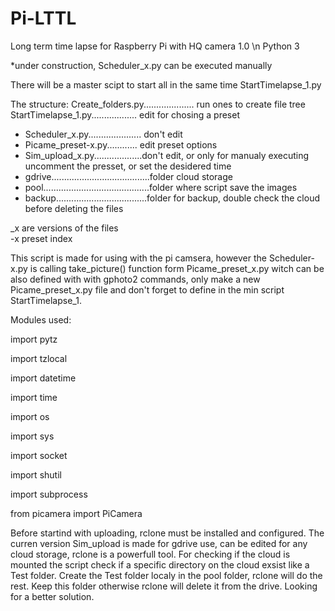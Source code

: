 # Pi-LTTL
Long term time lapse for Raspberry Pi with HQ camera 1.0
\n Python 3

*under construction, Scheduler_x.py can be executed manually 

There will be a master scipt to start all in the same time StartTimelapse_1.py

The structure:
Create_folders.py.................... run ones to create file tree
StartTimelapse_1.py.................. edit for chosing a preset
  - Scheduler_x.py..................... don't edit
  - Picame_preset-x.py............ edit preset options
  - Sim_upload_x.py...................don't edit, or only for manualy executing uncomment the presset, or set the desidered time
  - gdrive.......................................folder cloud storage
  - pool..........................................folder where script save the images
  - backup....................................folder for backup, double check the cloud before deleting the files
  
_x are versions of the files  
-x preset index
  
This script is made for using with the pi camsera, however the Scheduler-x.py is calling take_picture() function form Picame_preset_x.py
witch can be also defined with with gphoto2 commands, only make a new Picame_preset_x.py file and don't forget to define in the min 
script StartTimelapse_1.

Modules used:

import pytz

import tzlocal

import datetime

import time

import os

import sys

import socket

import shutil

import subprocess 

from picamera import PiCamera

Before startind with uploading, rclone must be installed and configured. The curren version Sim_upload is made for gdrive use, 
can be edited for any cloud storage, rclone is a powerfull tool. 
For checking if the cloud is mounted the script check if a specific directory on the cloud exsist like a Test folder. Create the Test folder localy in the pool folder, rclone will do the rest. Keep this folder otherwise rclone will delete it from the drive.
Looking for a better solution.
